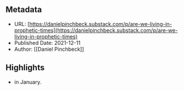 ## Metadata
* URL: [https://danielpinchbeck.substack.com/p/are-we-living-in-prophetic-times](https://danielpinchbeck.substack.com/p/are-we-living-in-prophetic-times)
* Published Date: 2021-12-11
* Author: [[Daniel Pinchbeck]]

## Highlights
* in January.